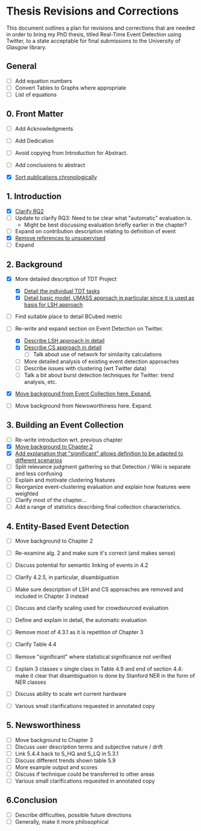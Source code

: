 # Thesis Revisions and Corrections

This document outlines a plan for revisions and corrections that are needed in order to bring my PhD thesis, titled Real-Time Event Detection using Twitter, to a state acceptable for final submissions to the University of Glasgow library.

## General
- [ ] Add equation numbers
- [ ] Convert Tables to Graphs where appropriate
- [ ] List of equations

## 0. Front Matter
- [ ] Add Acknowledgments
- [ ] Add Dedication
- [ ] Avoid copying from Introduction for Abstract.
- [ ] Add conclusions to abstract
- [X] [Sort publications chronologically](https://github.com/JamesMcMinn/Thesis-Revisions/commit/86dd56d1416622f636946cfc42a91152f44533f7)


## 1. Introduction
- [X] [Clarify RQ2](https://github.com/JamesMcMinn/Thesis-Revisions/commit/1a71367f5092d7747f35deed64964f25f71b790e)
- [ ] Update to clarify RQ3: Need to be clear what "automatic" evaluation is.
	- Might be best discussing evaluation briefly earlier in the chapter?
- [ ] Expand on contribution description relating to definition of event
- [X] [Remove references to unsupervised](https://github.com/JamesMcMinn/Thesis-Revisions/commit/92b213136746bf2c4b527fad22b7870af5201afb)
- [ ] Expand

## 2. Background
- [X] More detailed description of TDT Project
  - [X] [Detail the individual TDT tasks](https://github.com/JamesMcMinn/Thesis-Revisions/commit/ce5358332ff8c0d1b76125abdb85d0cd9ab6cf32)
  - [X] [Detail basic model, UMASS approach in particular since it is used as basis for LSH approach](https://github.com/JamesMcMinn/Thesis-Revisions/commit/e7b6504878dce517a723f25b9c3d984391803c8e)
- [ ] Find suitable place to detail BCubed metric
- [ ] Re-write and expand section on Event Detection on Twitter.
  - [X] [Describe LSH approach in detail](https://github.com/JamesMcMinn/Thesis-Revisions/commit/cc9b2e738611ffab97a1f23446bfd164d1d95344)
  - [X] [Describe CS approach in detail](https://github.com/JamesMcMinn/Thesis-Revisions/commit/186c4b495b76802d887c9be26e5dff9b65b2e80f)
      - [ ] Talk about use of network for similarity calculations
  - [ ] More detailed analysis of existing event detection approaches
  - [ ] Describe issues with clustering (wrt Twitter data)
  - [ ] Talk a bit about burst detection techniques for Twitter: trend analysis, etc.
- [X] [Move background from Event Collection here. Expand.](https://github.com/JamesMcMinn/Thesis-Revisions/commit/f3b311acb8c65c1805e10a7925052051bc9af84e)
- [ ] Move background from Newsworthiness here. Expand.


## 3. Building an Event Collection
- [ ] Re-write introduction wrt. previous chapter
- [X] [Move background to Chapter 2](https://github.com/JamesMcMinn/Thesis-Revisions/commit/f3b311acb8c65c1805e10a7925052051bc9af84e)
- [X] [Add explanation that "significant" allows definition to be adapted to different scenarios](https://github.com/JamesMcMinn/Thesis-Revisions/commit/9aa7a767171e7a557af0afc6871ecd32532a9373)
- [ ] Split relevance judgment gathering so that Detection / Wiki is separate and less confusing
- [ ] Explain and motivate clustering features
- [ ] Reorganize event-clustering evaluation and explain how features were weighted
- [ ] Clarify most of the chapter...
- [ ] Add a range of statistics describing final collection characteristics.

## 4. Entity-Based Event Detection
- [ ] Move background to Chapter 2
- [ ] Re-examine alg. 2 and make sure it's correct (and makes sense)
- [ ] Discuss potential for semantic linking of events in 4.2
- [ ] Clarify 4.2.5, in particular, disambiguation
- [ ] Make sure description of LSH and CS approaches are removed and included in Chapter 3 instead
- [ ] Discuss and clarify scaling used for crowdsourced evaluation
- [ ] Define and explain in detail, the automatic evaluation
- [ ] Remove most of 4.3.1 as it is repetition of Chapter 3
- [ ] Clarify Table 4.4
- [ ] Remove "significant" where statistical significance not verified
- [ ] Explain 3 classes v single class in Table 4.9 and end of section 4.4: make it clear that disambiguation is done by Stanford NER in the form of NER classes
- [ ] Discuss ability to scale wrt current hardware
- [ ] Various small clarifications requested in annotated copy


## 5. Newsworthiness
- [ ] Move background to Chapter 3
- [ ] Discuss user description terms and subjective nature / drift
- [ ] Link 5.4.4 back to S_HQ and S_LQ in 5.3.1
- [ ] Discuss different trends shown table 5.9
- [ ] More example output and scores
- [ ] Discuss if technique could be transferred to other areas
- [ ] Various small clarifications requested in annotated copy

## 6.Conclusion
- [ ] Describe difficulties, possible future directions
- [ ] Generally, make it more philosophical